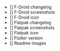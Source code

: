 - [] F-Droid changelog
- [] F-Droid screenshots
- [] F-Droid icon
- [] Flatpak changelog
- [] Flatpak screenshots
- [] Flatpak icon
- [] Flutter version
- [] Readme images
